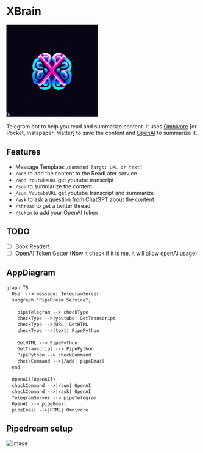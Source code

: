 # XBrain

<img src="logo.jpg" height="240"/>

Telegram bot to help you read and summarize content. It uses [Omnivore](https://Omnivore.app) [or Pocket, Instapaper, Matter] to save the content and [OpenAI](https://openai.com) to summarize it.

## Features

* Message Template: `/command [args: URL or text]`
* `/add` to add the content to the ReadLater service
* `/add YoutubeURL` get youtube transcript
* `/sum` to summarize the content
* `/sum YoutubeURL` get youtube transcript and summarize
* `/ask` to ask a question from ChatGPT about the content
* `/thread` to get a twitter thread
* `/token` to add your OpenAI token

## TODO

* [ ] Book Reader!
* [ ] OpenAI Token Getter (Now it check if it is me, it will allow openAI usage)

## AppDiagram

```mermaid
graph TB
  User -->|message| TelegramServer
  subgraph "PipeDream Service";

    pipeTelegram --> checkType
    checkType -->|youtube| GetTranscript
    checkType -->|URL| GetHTML
    checkType -->|text| PipePython

    GetHTML --> PipePython
    GetTranscript --> PipePython
    PipePython --> checkCommand
    checkCommand -->|/add| pipeEmail
  end
  
  OpenAI([OpenAI])
  checkCommand -->|/sum| OpenAI
  checkCommand -->|/ask| OpenAI
  TelegramServer --> pipeTelegram
  OpenAI --> pipeEmail
  pipeEmail -->|HTML| Omnivore
```

## Pipedream setup

![image](https://github.com/yazdipour/xbrain/assets/8194807/da63d7cd-51f9-4d6a-bfa3-984cf5fd3bdc)
